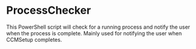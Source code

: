 # ProcessChecker
This PowerShell script will check for a running process and notify the user when the process is complete. Mainly used for notifying the user when CCMSetup completes.
